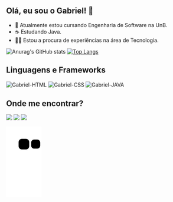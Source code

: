 ## Olá, eu sou o Gabriel! 👋


- 🔭 Atualmente estou cursando Engenharia de Software na UnB.
- ☕ Estudando Java.
- 👨‍💻 Estou a procura de experiências na área de Tecnologia.

![Anurag's GitHub stats](https://github-readme-stats.vercel.app/api?username=GabrielRosa09&show_icons=true&theme=radical)
[![Top Langs](https://github-readme-stats.vercel.app/api/top-langs/?username=GabrielRosa09&langs_count=8&theme=radical)](https://github.com/anuraghazra/github-readme-stats)

 ## Linguagens e Frameworks
 
<div class="display: inline-block">
  <img align="center" height="70" width="80" alt="Gabriel-HTML" src="https://cdn.jsdelivr.net/gh/devicons/devicon/icons/html5/html5-original.svg" />
  <img align="center" height="70" width="80" alt="Gabriel-CSS" src="https://cdn.jsdelivr.net/gh/devicons/devicon/icons/css3/css3-original.svg" />
  <img align="center" height="70" width="80" alt="Gabriel-JAVA" src="https://cdn.jsdelivr.net/gh/devicons/devicon/icons/java/java-original.svg" />
</div>

  ## Onde me encontrar?
  
<div>
  <a href="https://www.linkedin.com/in/gabriel-rosa-621250143/"><img src="https://img.shields.io/badge/LinkedIn-0077B5?style=for-the-badge&logo=linkedin&logoColor=white"></a>
  <a href="https://www.instagram.com/dev_gabriel.rosa/"><img src="https://img.shields.io/badge/Instagram-E4405F?style=for-the-badge&logo=instagram&logoColor=white"></a>
  <a href="mailto:gabriel10919@outlook.com"><img src="https://img.shields.io/badge/Microsoft_Outlook-0078D4?style=for-the-badge&logo=microsoft-outlook&logoColor=white"></a>
</div>

![Snake animation](https://github.com/GabrielRosa09/GabrielRosa09/blob/output/github-contribution-grid-snake.svg)

